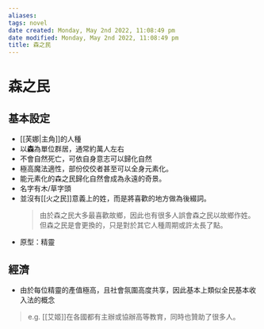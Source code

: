 ```yaml
---
aliases: 
tags: novel 
date created: Monday, May 2nd 2022, 11:08:49 pm
date modified: Monday, May 2nd 2022, 11:08:49 pm
title: 森之民
---
```


# 森之民

## 基本設定

- [[芙娜|主角]]的人種
- 以**森**為單位群居，通常約萬人左右
- 不會自然死亡，可依自身意志可以歸化自然
- 極高魔法適性，部份佼佼者甚至可以全身元素化。
- 能元素化的森之民歸化自然會成為永遠的奇景。
- 名字有木/草字頭
- 並沒有[[火之民]]意義上的姓，而是將喜歡的地方做為後綴詞。
	> 由於森之民大多最喜歡故鄉，因此也有很多人誤會森之民以故鄉作姓。
	> 但森之民是會更換的，只是對於其它人種周期或許太長了點。
- 原型：精靈

## 經濟

- 由於每位精靈的產值極高，且社會氛圍高度共享，因此基本上類似全民基本收入法的概念
> e.g. [[艾姬]]在各國都有主辦或協辦高等教育，同時也贊助了很多人。